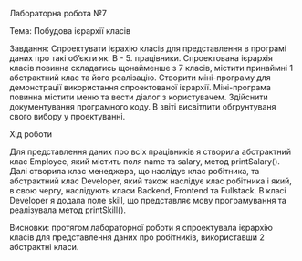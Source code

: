 Лабораторна робота №7

Тема:  Побудова ієрархії класів

Завдання: Спроектувати ієрахію класів для представлення в програмі даних про такі об’єкти як: В - 5. працівники.
Спроектована ієрархія класів повинна складатись щонайменше з 7 класів, містити принаймні 1 абстрактний клас та його реалізацію.
Створити міні-програму для демонстрації використання спроектованої ієрархії.
Міні-програма повинна містити меню та вести діалог з користувачем.
Здійснити документування програмного коду.
В звіті висвітлити обгрунтуваня свого вибору у проектуванні.

Хід роботи

Для представлення даних про всіх працівників я створила абстрактний клас Employee, який містить поля name та salary, метод printSalary(). 
Далі створила клас менеджера, що наслідує клас робітника,
та абстрактний клас Developer, який також наслідує клас робітника і який, в свою чергу, наслідують класи Backend, Frontend та Fullstack. 
В класі Developer я додала поле skill, що представляє мову програмування та реалізувала метод printSkill().

Висновки: протягом лабораторної роботи я спроектувала ієрархію класів для представлення даних про робітників, використавши 2 абстрактні класи.
